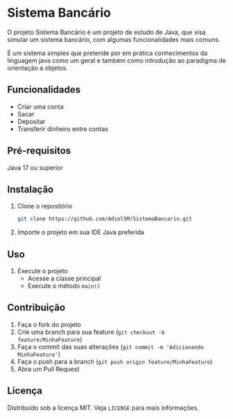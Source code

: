 # Sistema Bancário

O projeto Sistema Bancário é um projeto de estudo de Java, que visa simular um sistema bancário, com algumas funcionalidades mais comuns.

É um sistema simples que pretende por em prática conhecimentos da linguagem java como um geral e também como introdução ao paradigma de orientação a objetos.

## Funcionalidades

- Criar uma conta
- Sacar
- Depositar
- Transferir dinheiro entre contas

## Pré-requisitos

Java 17 ou superior

## Instalação

1. Clone o repositório
    ```sh
    git clone https://github.com/AdielSM/SistemaBancario.git
    ```
2. Importe o projeto em sua IDE Java preferida

## Uso

1. Execute o projeto
    - Acesse a classe principal
    - Execute o método `main()`

## Contribuição

1. Faça o fork do projeto
2. Crie uma branch para sua feature (`git checkout -b feature/MinhaFeature`)
3. Faça o commit das suas alterações (`git commit -m 'Adicionando MinhaFeature'`)
4. Faça o push para a branch (`git push origin feature/MinhaFeature`)
5. Abra um Pull Request

## Licença

Distribuído sob a licença MIT. Veja `LICENSE` para mais informações.

